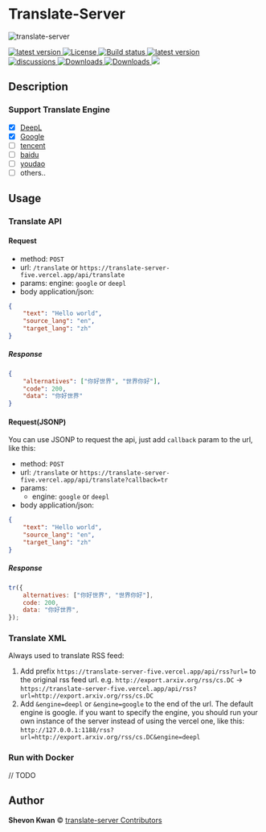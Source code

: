 # Translate-Server

![translate-server](https://socialify.git.ci/ShevonKuan/translate-server/image?description=1&descriptionEditable=%E4%B8%80%E4%B8%AA%E5%9F%BA%E4%BA%8EGolang%E6%9E%84%E5%BB%BA%E7%9A%84%E9%9B%86%E6%88%90%E7%BF%BB%E8%AF%91api%E6%9C%8D%E5%8A%A1%E7%AB%AF%E3%80%82%20An%20integrated%20translation%20api%20server%20built%20on%20Golang.&font=Jost&forks=1&issues=1&language=1&name=1&owner=1&pattern=Solid&pulls=1&stargazers=1&theme=Light)

<div>
  <a href="https://goreportcard.com/report/github.com/shevonkuan/translate-server">
    <img src="https://goreportcard.com/badge/github.com/ShevonKuan/translate-server" alt="latest version" />
  </a>
  <a href="https://github.com/ShevonKuan/translate-server/blob/main/LICENSE">
    <img src="https://img.shields.io/github/license/ShevonKuan/translate-server" alt="License" />
  </a>
  <a href="https://github.com/ShevonKuan/translate-server/actions?query=workflow%3ABuild">
    <img src="https://img.shields.io/github/actions/workflow/status/ShevonKuan/translate-server/build.yml" alt="Build status" />
  </a>
  <a href="https://github.com/ShevonKuan/translate-server/releases">
    <img src="https://img.shields.io/github/release/ShevonKuan/translate-server" alt="latest version" />
  </a>
</div>
<div>
  <a href="https://github.com/ShevonKuan/translate-server/discussions">
    <img src="https://img.shields.io/github/discussions/ShevonKuan/translate-server?color=%23ED8936" alt="discussions" />
  </a>
  <a href="https://github.com/ShevonKuan/translate-server/releases">
    <img src="https://img.shields.io/github/downloads/ShevonKuan/translate-server/total?color=%239F7AEA&logo=github" alt="Downloads" />
  </a>
    <a href="https://github.com/ShevonKuan/translate-server/releases">
    <img src="https://img.shields.io/github/v/release/shevonkuan/translate-server?include_prereleases&label=pre-release" alt="Downloads" />
  </a>
  <!-- <a href="https://hub.docker.com/r/xhofe/alist">
    <img src="https://img.shields.io/docker/pulls/xhofe/alist?color=%2348BB78&logo=docker&label=pulls" alt="Downloads" />
  </a> -->

<img src="https://img.shields.io/github/go-mod/go-version/Shevonkuan/translate-server">
</div>

## Description

### Support Translate Engine

-   [x] [DeepL](https://www.deepl.com/translator)
-   [x] [Google](https://translate.google.com)
-   [ ] [tencent](https://fanyi.qq.com/)
-   [ ] [baidu](https://fanyi.baidu.com/)
-   [ ] [youdao](https://fanyi.youdao.com/)
-   [ ] others..

## Usage

### Translate API

#### Request

-   method: `POST`
-   url: `/translate` or `https://translate-server-five.vercel.app/api/translate`
-   params: engine: `google` or `deepl`
-   body application/json:

```json
{
    "text": "Hello world",
    "source_lang": "en",
    "target_lang": "zh"
}
```

##### Response

```json
{
    "alternatives": ["你好世界", "世界你好"],
    "code": 200,
    "data": "你好世界"
}
```

#### Request(JSONP)

You can use JSONP to request the api, just add `callback` param to the url, like this:

-   method: `POST`
-   url: `/translate` or `https://translate-server-five.vercel.app/api/translate?callback=tr`
-   params:
    -   engine: `google` or `deepl`
-   body application/json:

```json
{
    "text": "Hello world",
    "source_lang": "en",
    "target_lang": "zh"
}
```

##### Response

```javascript
tr({
    alternatives: ["你好世界", "世界你好"],
    code: 200,
    data: "你好世界",
});
```

### Translate XML

Always used to translate RSS feed:

1. Add prefix `https://translate-server-five.vercel.app/api/rss?url=` to the original rss feed url. e.g.
   `http://export.arxiv.org/rss/cs.DC`
   ->
   `https://translate-server-five.vercel.app/api/rss?url=http://export.arxiv.org/rss/cs.DC`
2. Add `&engine=deepl` or `&engine=google` to the end of the url. The default engine is google. if you want to specify the engine, you should run your own instance of the server instead of using the vercel one, like this:
   `http://127.0.0.1:1188/rss?url=http://export.arxiv.org/rss/cs.DC&engine=deepl`

### Run with Docker

// TODO

## Author

**Shevon Kwan** © [translate-server Contributors](https://github.com/ShevonKuan/translate-server/contributors)
